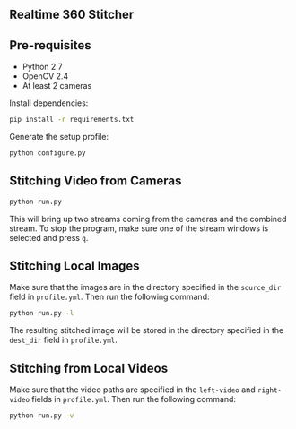 ## Realtime 360 Stitcher

## Pre-requisites
- Python 2.7
- OpenCV 2.4
- At least 2 cameras

Install dependencies:
```bash
pip install -r requirements.txt
```

Generate the setup profile:

```bash
python configure.py
``` 

## Stitching Video from Cameras

```bash
python run.py
```
This will bring up two streams coming from the cameras and the combined stream.
To stop the program, make sure one of the stream windows is selected
and press `q`.

## Stitching Local Images
Make sure that the images are in the directory specified in the `source_dir` 
field in `profile.yml`. Then run the following command:

```bash
python run.py -l
```

The resulting stitched image will be stored in the directory specified in the
`dest_dir` field in `profile.yml`.

## Stitching from Local Videos
Make sure that the video paths are specified in the `left-video` and `right-video` fields in `profile.yml`. Then run the following command:

```bash
python run.py -v
```
